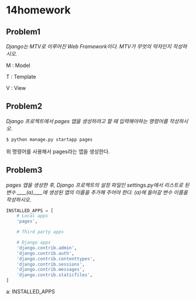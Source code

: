 # 14homework

## Problem1

*Django는 MTV로 이루어진 Web Framework이다. MTV가 무엇의 약자인지 작성하시오.*

M : Model 

T : Template

V : View



## Problem2

*Django 프로젝트에서 pages 앱을 생성하려고 할 때 입력해야하는 명령어를 작성하시오.*

```bash
$ python manage.py startapp pages
```

위 명령어를 사용해서 pages라는 앱을 생성한다.



## Problem3

*pages 앱을 생성한 후, Django 프로젝트의 설정 파일인 settings.py에서 리스트로 된 변수 ____(a)____에 생성된 앱의 이름을 추가해 주어야 한다. (a)에 들어갈 변수 이름을 작성하시오.*

```python
INSTALLED_APPS = [
    # Local apps
    'pages',

    # Third party apps

    # Django apps
    'django.contrib.admin',
    'django.contrib.auth',
    'django.contrib.contenttypes',
    'django.contrib.sessions',
    'django.contrib.messages',
    'django.contrib.staticfiles',
]
```

a: INSTALLED_APPS